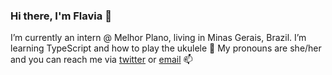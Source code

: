 ### Hi there, I'm Flavia 👋

I’m currently an intern @ Melhor Plano, living in Minas Gerais, Brazil. I’m learning TypeScript and how to play the ukulele 🌱 My pronouns are she/her and you can reach me via <a href="https://twitter.com/tweetsdafla">twitter</a> or <a href="mailto:flavianunesdev@gmail.com">email</a> 📫










